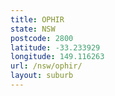 ```yaml
---
title: OPHIR
state: NSW
postcode: 2800
latitude: -33.233929
longitude: 149.116263
url: /nsw/ophir/
layout: suburb
---
```

